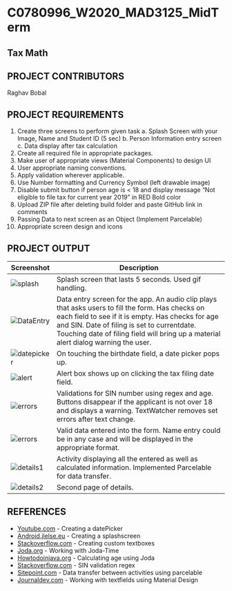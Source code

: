 # C0780996_W2020_MAD3125_MidTerm
## Tax Math
## PROJECT CONTRIBUTORS
Raghav Bobal
## PROJECT REQUIREMENTS
1. Create three screens to perform given task
    a. Splash Screen with your Image, Name and Student ID (5 sec)
    b. Person Information entry screen
    c. Data display after tax calculation
2. Create all required file in appropriate packages.
3. Make user of appropriate views (Material Components) to design UI
4. User appropriate naming conventions.
5. Apply validation wherever applicable.
6. Use Number formatting and Currency Symbol (left drawable image)
7. Disable submit button if person age is < 18 and display message “Not
eligible to file tax for current year 2019” in RED Bold color
8. Upload ZIP file after deleting build folder and paste GitHub link in comments
9. Passing Data to next screen as an Object (Implement Parcelable)
10. Appropriate screen design and icons
## PROJECT OUTPUT
Screenshot | Description
--- | ---
<img src="https://i93.servimg.com/u/f93/18/45/29/87/splash10.jpg" alt="splash"/> | Splash screen that lasts 5 seconds. Used gif handling.
<img src="https://i93.servimg.com/u/f93/18/45/29/87/dataen10.png" alt="DataEntry"/> | Data entry screen for the app. An audio clip plays that asks users to fill the form. Has checks on each field to see if it is empty. Has checks for age and SIN. Date of filing is set to currentdate. Touching date of filing field will bring up a material alert dialog warning the user.
<img src="https://i93.servimg.com/u/f93/18/45/29/87/datepi10.png" alt="datepicker"/> | On touching the birthdate field, a date picker pops up.
<img src="https://i.servimg.com/u/f93/18/45/29/87/screen12.png" alt="alert"/> | Alert box shows up on clicking the tax filing date field.
<img src="https://i93.servimg.com/u/f93/18/45/29/87/age_an10.png" alt="errors"/> | Validations for SIN number using regex and age. Buttons disappear if the applicant is not over 18 and displays a warning. TextWatcher removes set errors after text change.
<img src="https://i93.servimg.com/u/f93/18/45/29/87/data_e10.png" alt="errors"/> | Valid data entered into the form. Name entry could be in any case and will be displayed in the appropriate format.
<img src="https://i93.servimg.com/u/f93/18/45/29/87/detail17.png" alt="details1"/> | Activity displaying all the entered as well as calculated information. Implemented Parcelable for data transfer.
<img src="https://i93.servimg.com/u/f93/18/45/29/87/detail11.jpg" alt="details2"/> | Second page of details.
## REFERENCES
* [Youtube.com](https://www.youtube.com/watch?v=hwe1abDO2Ag) - Creating a datePicker
* [Android.jlelse.eu](https://android.jlelse.eu/the-complete-android-splash-screen-guide-c7db82bce565) - Creating a splashscreen
* [Stackoverflow.com](https://stackoverflow.com/questions/3646415/how-to-create-edittext-with-rounded-corners) - Creating custom textboxes
* [Joda.org](https://www.joda.org/joda-time/index.html) - Working with Joda-Time
* [Howtodoinjava.org](https://howtodoinjava.com/java/calculate-age-from-date-of-birth/) - Calculating age using Joda
* [Stackoverflow.com](https://stackoverflow.com/questions/20082855/regular-expression-for-canadian-sin-social-insurance-number) - SIN validation regex
* [Sitepoint.com](https://www.sitepoint.com/transfer-data-between-activities-with-android-parcelable/) - Data transfer between activities using parcelable
* [Journaldev.com](https://www.journaldev.com/14748/android-textinputlayout-example) - Working with textfields using Material Design
